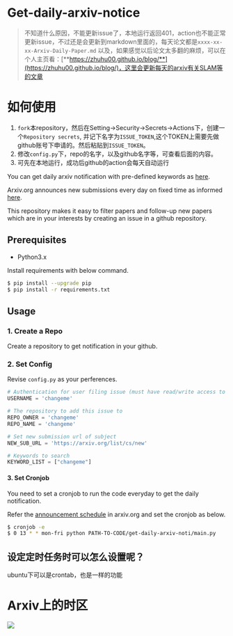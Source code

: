 # Get-daily-arxiv-notice

> 不知道什么原因，不能更新issue了，本地运行返回401，action也不能正常更新issue，不过还是会更新到markdown里面的，每天论文都是`xxxx-xx-xx-Arxiv-Daily-Paper.md`
> 以及，如果感觉以后论文太多翻的麻烦，可以在个人主页看：[**https://zhuhu00.github.io/blog/**](https://zhuhu00.github.io/blog/)，这里会更新每天的arxiv有关SLAM等的文章

# 如何使用
1. `fork`本repository，然后在Setting->Security->Secrets->Actions下，创建一个`Repository secrets`, 并记下名字为`ISSUE_TOKEN`,这个TOKEN上需要先做github账号下申请的。然后粘贴到`ISSUE_TOKEN`。
2. 修改`config.py`下，repo的名字，以及github名字等，可查看后面的内容。
3. 可先在本地运行，成功后github的action会每天自动运行

You can get daily arxiv notification with pre-defined keywords as [here](https://github.com/zhuhu00/arxiv-daily-notice/issues).

Arxiv.org announces new submissions every day on fixed time as informed [here](https://arxiv.org/help/submit).

This repository makes it easy to filter papers and follow-up new papers which are in your interests by creating an issue in a github repository.


## Prerequisites

- Python3.x

Install requirements with below command.

```bash
$ pip install --upgrade pip
$ pip install -r requirements.txt
```

## Usage

### 1. Create a Repo

Create a repository to get notification in your github.

### 2. Set Config

Revise `config.py` as your perferences.

```python
# Authentication for user filing issue (must have read/write access to repository to add issue to)
USERNAME = 'changeme'

# The repository to add this issue to
REPO_OWNER = 'changeme'
REPO_NAME = 'changeme'

# Set new submission url of subject
NEW_SUB_URL = 'https://arxiv.org/list/cs/new'

# Keywords to search
KEYWORD_LIST = ["changeme"]
```

#### 3. Set Cronjob

You need to set a cronjob to run the code everyday to get the daily notification.

Refer the [announcement schedule](https://arxiv.org/help/submit) in arxiv.org and set the cronjob as below.

```bash
$ cronjob -e
$ 0 13 * * mon-fri python PATH-TO-CODE/get-daily-arxiv-noti/main.py
```

## 设定定时任务时可以怎么设置呢？

ubuntu下可以是crontab，也是一样的功能

# Arxiv上的时区

![](https://gitee.com/zhuhu00/img/raw/master/2021-10/20210606092857.png)
